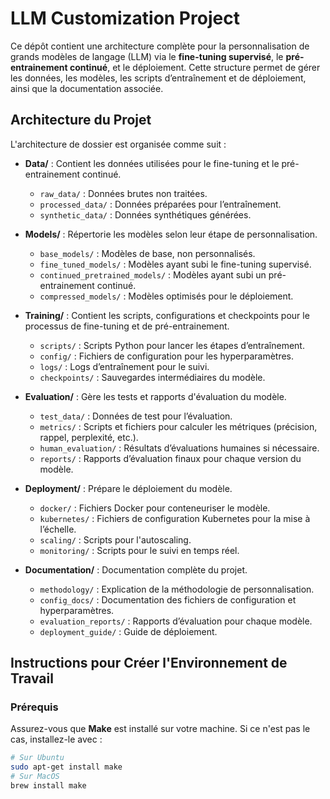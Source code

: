 # LLM Customization Project

Ce dépôt contient une architecture complète pour la personnalisation de grands modèles de langage (LLM) via le **fine-tuning supervisé**, le **pré-entrainement continué**, et le déploiement. Cette structure permet de gérer les données, les modèles, les scripts d’entraînement et de déploiement, ainsi que la documentation associée.

## Architecture du Projet

L'architecture de dossier est organisée comme suit :

- **Data/** : Contient les données utilisées pour le fine-tuning et le pré-entrainement continué.
  - `raw_data/` : Données brutes non traitées.
  - `processed_data/` : Données préparées pour l’entraînement.
  - `synthetic_data/` : Données synthétiques générées.

- **Models/** : Répertorie les modèles selon leur étape de personnalisation.
  - `base_models/` : Modèles de base, non personnalisés.
  - `fine_tuned_models/` : Modèles ayant subi le fine-tuning supervisé.
  - `continued_pretrained_models/` : Modèles ayant subi un pré-entrainement continué.
  - `compressed_models/` : Modèles optimisés pour le déploiement.

- **Training/** : Contient les scripts, configurations et checkpoints pour le processus de fine-tuning et de pré-entrainement.
  - `scripts/` : Scripts Python pour lancer les étapes d’entraînement.
  - `config/` : Fichiers de configuration pour les hyperparamètres.
  - `logs/` : Logs d’entraînement pour le suivi.
  - `checkpoints/` : Sauvegardes intermédiaires du modèle.

- **Evaluation/** : Gère les tests et rapports d'évaluation du modèle.
  - `test_data/` : Données de test pour l’évaluation.
  - `metrics/` : Scripts et fichiers pour calculer les métriques (précision, rappel, perplexité, etc.).
  - `human_evaluation/` : Résultats d’évaluations humaines si nécessaire.
  - `reports/` : Rapports d’évaluation finaux pour chaque version du modèle.

- **Deployment/** : Prépare le déploiement du modèle.
  - `docker/` : Fichiers Docker pour conteneuriser le modèle.
  - `kubernetes/` : Fichiers de configuration Kubernetes pour la mise à l’échelle.
  - `scaling/` : Scripts pour l'autoscaling.
  - `monitoring/` : Scripts pour le suivi en temps réel.

- **Documentation/** : Documentation complète du projet.
  - `methodology/` : Explication de la méthodologie de personnalisation.
  - `config_docs/` : Documentation des fichiers de configuration et hyperparamètres.
  - `evaluation_reports/` : Rapports d’évaluation pour chaque modèle.
  - `deployment_guide/` : Guide de déploiement.

## Instructions pour Créer l'Environnement de Travail

### Prérequis

Assurez-vous que **Make** est installé sur votre machine. Si ce n'est pas le cas, installez-le avec :

```bash
# Sur Ubuntu
sudo apt-get install make
# Sur MacOS
brew install make

